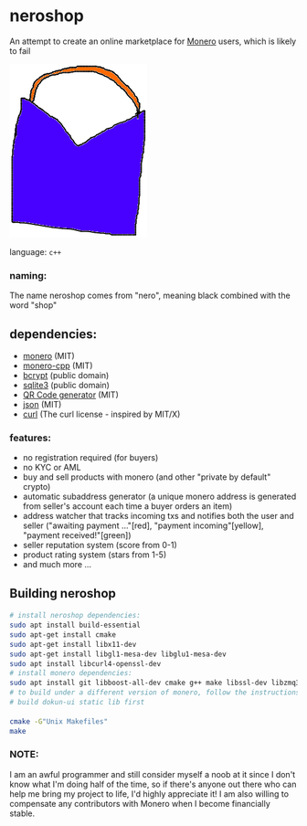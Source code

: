 # neroshop 

An attempt to create an online marketplace for [Monero](https://getmonero.org/) users, which is likely to fail

[![alt text](res/neroshop-logo.png)](https://github.com/larteyoh/neroshop "neroshop logo")

language: `c++`

### naming: 
The name neroshop comes from "nero", meaning black combined with the word "shop"

## dependencies:
* [monero](https://github.com/monero-project/monero) (MIT)
* [monero-cpp](https://github.com/monero-ecosystem/monero-cpp) (MIT)
* [bcrypt](https://github.com/libbcrypt/) (public domain)
* [sqlite3](https://www.sqlite.org/) (public domain)
* [QR Code generator](https://github.com/nayuki/QR-Code-generator) (MIT)
* [json](https://github.com/nlohmann/json/) (MIT)
* [curl](https://curl.se/libcurl/) (The curl license - inspired by MIT/X)


### features:
* no registration required (for buyers)
* no KYC or AML
* buy and sell products with monero (and other "private by default" crypto)
* automatic subaddress generator (a unique monero address is generated from seller's account each time a buyer orders an item)
* address watcher that tracks incoming txs and notifies both the user and seller
("awaiting payment ..."[red], "payment incoming"[yellow], "payment received!"[green])
* seller reputation system (score from 0-1)
* product rating system (stars from 1-5)
* and much more ...

## Building neroshop
```sh
# install neroshop dependencies:
sudo apt install build-essential
sudo apt-get install cmake
sudo apt-get install libx11-dev
sudo apt-get install libgl1-mesa-dev libglu1-mesa-dev
sudo apt install libcurl4-openssl-dev
# install monero dependencies:
sudo apt install git libboost-all-dev cmake g++ make libssl-dev libzmq3-dev libhidapi-dev libudev-dev libusb-1.0-0-dev libfox-1.6-dev
# to build under a different version of monero, follow the instructions here: https://github.com/monero-ecosystem/monero-cpp#using-this-library-in-your-project
# build dokun-ui static lib first

cmake -G"Unix Makefiles"
make
```

### NOTE:
I am an awful programmer and still consider myself a noob at it since I don't know what I'm doing half of the time, so if there's anyone out there who can help me bring
my project to life, I'd highly appreciate it! 
I am also willing to compensate any contributors with Monero when I become financially stable.

[//]: # (git add CMakeLists.txt external/ include/ readme.md res/neroshop-logo.png res/wallets src/ todo.txt)
[//]: # (git commit -m"empty commit")
[//]: # (git push -u origin main)

